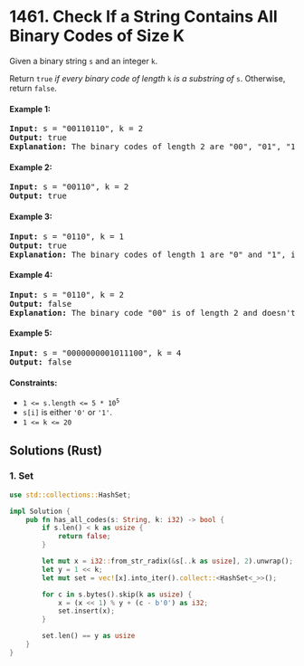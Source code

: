 # 1461. Check If a String Contains All Binary Codes of Size K
Given a binary string `s` and an integer `k`.

Return `true` *if every binary code of length* `k` *is a substring of* `s`. Otherwise, return `false`.

#### Example 1:
<pre>
<strong>Input:</strong> s = "00110110", k = 2
<strong>Output:</strong> true
<strong>Explanation:</strong> The binary codes of length 2 are "00", "01", "10" and "11". They can be all found as substrings at indicies 0, 1, 3 and 2 respectively.
</pre>

#### Example 2:
<pre>
<strong>Input:</strong> s = "00110", k = 2
<strong>Output:</strong> true
</pre>

#### Example 3:
<pre>
<strong>Input:</strong> s = "0110", k = 1
<strong>Output:</strong> true
<strong>Explanation:</strong> The binary codes of length 1 are "0" and "1", it is clear that both exist as a substring.
</pre>

#### Example 4:
<pre>
<strong>Input:</strong> s = "0110", k = 2
<strong>Output:</strong> false
<strong>Explanation:</strong> The binary code "00" is of length 2 and doesn't exist in the array.
</pre>

#### Example 5:
<pre>
<strong>Input:</strong> s = "0000000001011100", k = 4
<strong>Output:</strong> false
</pre>

#### Constraints:
* <code>1 <= s.length <= 5 * 10<sup>5</sup></code>
* `s[i]` is either `'0'` or `'1'`.
* `1 <= k <= 20`

## Solutions (Rust)

### 1. Set
```Rust
use std::collections::HashSet;

impl Solution {
    pub fn has_all_codes(s: String, k: i32) -> bool {
        if s.len() < k as usize {
            return false;
        }

        let mut x = i32::from_str_radix(&s[..k as usize], 2).unwrap();
        let y = 1 << k;
        let mut set = vec![x].into_iter().collect::<HashSet<_>>();

        for c in s.bytes().skip(k as usize) {
            x = (x << 1) % y + (c - b'0') as i32;
            set.insert(x);
        }

        set.len() == y as usize
    }
}
```
